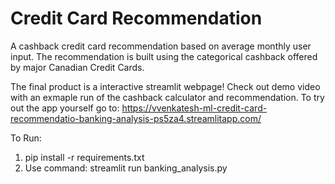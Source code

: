 # Credit Card Recommendation

A cashback credit card recommendation based on average monthly user input. 
The recommendation is built using the categorical cashback offered by major Canadian Credit Cards.

The final product is a interactive streamlit webpage!
Check out demo video with an exmaple run of the cashback calculator and recommendation.
To try out the app yourself go to: https://vvenkatesh-ml-credit-card-recommendatio-banking-analysis-ps5za4.streamlitapp.com/

To Run:
1. pip install -r requirements.txt
2. Use command: streamlit run banking_analysis.py
